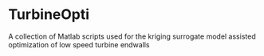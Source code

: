 # TurbineOpti
A collection of Matlab scripts used for the kriging surrogate model assisted optimization of low speed turbine endwalls
